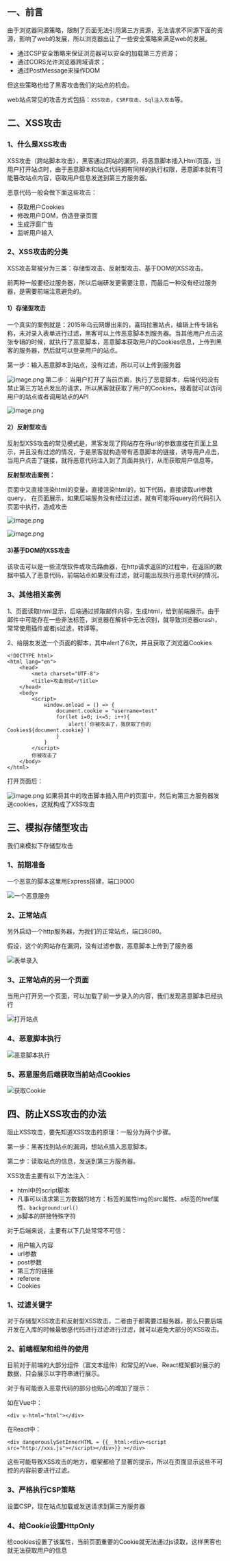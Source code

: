 ## 一、前言

由于浏览器同源策略，限制了页面无法引用第三方资源，无法请求不同源下面的资源，影响了web的发展，所以浏览器出让了一些安全策略来满足web的发展。

- 通过CSP安全策略来保证浏览器可以安全的加载第三方资源；
- 通过CORS允许浏览器跨域请求；
- 通过PostMessage来操作DOM

但这些策略也给了黑客攻击我们的站点的机会。

web站点常见的攻击方式包括：`XSS攻击`，`CSRF攻击`、`Sql注入攻击`等。


## 二、XSS攻击

### 1、什么是XSS攻击

XSS攻击（跨站脚本攻击），黑客通过网站的漏洞，将恶意脚本插入Html页面，当用户打开站点时，由于恶意脚本和站点代码拥有同样的执行权限，恶意脚本就有可能篡改站点内容，窃取用户信息发送到第三方服务器。

恶意代码一般会做下面这些攻击：

- 获取用户Cookies
- 修改用户DOM，伪造登录页面
- 生成浮窗广告
- 监听用户输入

### 2、XSS攻击的分类

XSS攻击常被分为三类：存储型攻击、反射型攻击、基于DOM的XSS攻击。

前两种一般要经过服务器，所以后端研发更需要注意，而最后一种没有经过服务器，是需要前端注意避免的。

#### 1）存储型攻击

一个真实的案例就是：2015年乌云网爆出来的，喜玛拉雅站点，编辑上传专辑名称，未对录入表单进行过滤，黑客可以上传恶意脚本到服务器。当其他用户点击这张专辑的时候，就执行了恶意脚本，恶意脚本获取用户的Cookies信息，上传到黑客的服务器，然后就可以登录用户的站点。

第一步：输入恶意脚本到站点，没有过滤，所以可以上传到服务器

![image.png](https://p3-juejin.byteimg.com/tos-cn-i-k3u1fbpfcp/4f4e92677dd44714a01edea104c1b8bf~tplv-k3u1fbpfcp-watermark.image?)
第二步：当用户打开了当前页面，执行了恶意脚本，后端代码没有禁止第三方站点发出的请求，所以黑客就获取了用户的Cookies，接着就可以访问用户的站点或者调用站点的API

![image.png](https://p9-juejin.byteimg.com/tos-cn-i-k3u1fbpfcp/fb4e440c55ed4841a70a15de04804332~tplv-k3u1fbpfcp-watermark.image?)



#### 2）反射型攻击

反射型XSS攻击的常见模式是，黑客发现了网站存在将url的参数直接在页面上显示，并且没有过滤的情况，于是黑客就构造带有恶意脚本的链接，诱导用户点击，当用户点击了链接，就将恶意代码注入到了页面并执行，从而获取用户信息等。

**反射型攻击案例：**

页面中又直接渲染html的变量，直接渲染html的，如下代码，直接读取url参数query， 在页面展示，如果后端服务没有经过过滤，就有可能将query的代码引入页面中执行，造成攻击


![image.png](https://p6-juejin.byteimg.com/tos-cn-i-k3u1fbpfcp/d7ca3f617f24448d8b1bbc578d350fd1~tplv-k3u1fbpfcp-watermark.image?)

![image.png](https://p1-juejin.byteimg.com/tos-cn-i-k3u1fbpfcp/12b90543e2b54c4590dafd8d694ae3a2~tplv-k3u1fbpfcp-watermark.image?)

#### 3)基于DOM的XSS攻击

该攻击可以是一些流氓软件或攻击路由器，在http请求返回的过程中，在返回的数据中插入了恶意代码，前端站点如果没有过滤，就可能出现执行恶意代码的情况。



### 3、其他相关案例

1、页面读取html显示，后端通过抓取邮件内容，生成html，给到前端展示。由于邮件中可能存在一些非法标签，浏览器在解析中无法识别，就导致浏览器crash，常常使用插件或者js过滤，转译等。

2、给朋友发送一个页面的脚本，其中alert了6次，并且获取了浏览器Cookies

```
<!DOCTYPE html>
<html lang="en">
    <head>
        <meta charset="UTF-8">
        <title>攻击测试</title>
    </head>
    <body>
        <script>
            window.onload = () => {
                document.cookie = "username=test"
                for(let i=0; i<=5; i++){
                    alert(`你被攻击了，我获取了你的Cookies${document.cookie}`) 
                }
            }
        </script>
        你被攻击了
    </body>
</html>
```

打开页面后：


![image.png](https://p1-juejin.byteimg.com/tos-cn-i-k3u1fbpfcp/fd4e98e4eaaa4843ada9806e68b8c878~tplv-k3u1fbpfcp-watermark.image?)
如果将其中的攻击脚本插入用户的页面中，然后向第三方服务器发送cookies，这就构成了XSS攻击

## 三、模拟存储型攻击

我们来模拟下存储型攻击

### 1、前期准备

一个恶意的脚本这里用Express搭建，端口9000

![一个恶意服务](https://cdn.jsdelivr.net/gh/richLpf/pictures@main/gitbook/1639461591149xss5.png)



### 2、正常站点

另外启动一个http服务器，为我们的正常站点，端口8080。

假设，这个的网站存在漏洞，没有过滤参数，恶意脚本上传到了服务器

![表单录入](https://cdn.jsdelivr.net/gh/richLpf/pictures@main/gitbook/1639461005945xss1.png)

### 3、正常站点的另一个页面

当用户打开另一个页面，可以加载了前一步录入的内容，我们发现恶意脚本已经执行

![打开站点](https://cdn.jsdelivr.net/gh/richLpf/pictures@main/gitbook/1639461015639xss2.png)

### 4、恶意脚本执行

![恶意脚本执行](https://cdn.jsdelivr.net/gh/richLpf/pictures@main/gitbook/1639461027013xss3.png)

### 5、恶意服务后端获取当前站点Cookies

![获取Cookie](https://cdn.jsdelivr.net/gh/richLpf/pictures@main/gitbook/1639461035607xss4.png)



##  四、防止XSS攻击的办法

阻止XSS攻击，要先知道XSS攻击的原理：一般分为两个步骤。

第一步：黑客找到站点的漏洞，想站点插入恶意脚本。

第二步：读取站点的信息，发送到第三方服务器。



XSS攻击主要有以下方法注入：

- html中的script脚本
- 凡事可以请求第三方数据的地方：标签的属性Img的src属性、a标签的href属性、`background:url()`
- js脚本的拼接特殊字符



对于后端来说，主要有以下几处常常不可信：

- 用户输入内容
- url参数
- post参数
- 第三方的链接
- referere
- Cookies



### 1、过滤关键字

对于存储型XSS攻击和反射型XSS攻击，二者由于都需要过服务器，那么只要后端开发在入库的时候最敏感代码进行过滤进行过滤，就可以避免大部分的XSS攻击。

### 2、前端框架和组件的使用

目前对于前端的大部分组件（富文本组件）和常见的Vue、React框架都对展示的数据，只会展示以字符串进行展示。

对于有可能嵌入恶意代码的部分也贴心的增加了提示：

如在Vue中：

```vue
<div v-html="html"></div>
```

在React中：

```react
<div dangerouslySetInnerHTML = {{__html:<div><script src="http://xxs.js"></script></div>}} ></div>
```

这些可能导致XSS攻击的地方，框架都给了显著的提示，所以在页面显示这些不可控的内容前要进行过滤。

### 3、严格执行CSP策略

设置CSP，现在站点加载或发送请求到第三方服务器

### 4、给Cookie设置HttpOnly

给cookies设置了该属性，当前页面重要的Cookie就无法通过js读取，这样黑客也就无法获取用户的信息